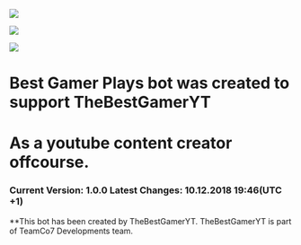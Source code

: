 

[<img src="https://img.shields.io/badge/discord-js-blue.svg">](https://discord.js.org/) 

[<img src="https://discordapp.com/api/guilds/133049272517001216/widget.png?style=shield">](https://discord.gg/67gbBKH)

[<img src="https://fiverr-res.cloudinary.com/images/t_medium7,q_auto,f_auto/gigs/110495520/original/95921118f31c7d7d13e6ae6a2bf7450a6005ce60/create-custom-discord-bot.jpg">](https://discordapp.com/oauth2/authorize/?permissions=66060296&scope=bot&client_id=363356945760911360)

# Best Gamer Plays bot was created to support TheBestGamerYT
# As a youtube content  creator offcourse.
### Current Version: 1.0.0 Latest Changes: 10.12.2018 19:46(UTC +1)

**This bot has been created by TheBestGamerYT.
TheBestGamerYT is part of TeamCo7 Developments team.
